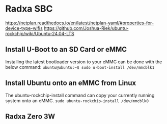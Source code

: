 # Radxa SBC
https://netplan.readthedocs.io/en/latest/netplan-yaml/#properties-for-device-type-wifis
https://github.com/Joshua-Riek/ubuntu-rockchip/wiki/Ubuntu-24.04-LTS

## Install U-Boot to an SD Card or eMMC
Installing the latest bootloader version to your eMMC can be done with the below command:
`ubuntu@ubuntu:~$ sudo u-boot-install /dev/mmcblk1`

## Install Ubuntu onto an eMMC from Linux
The ubuntu-rockchip-install command can copy your currently running system onto an eMMC.
`sudo ubuntu-rockchip-install /dev/mmcblk0`

## Radxa Zero 3W
